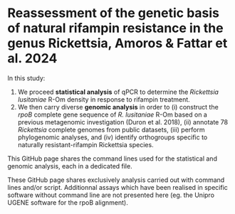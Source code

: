 # Reassessment of the genetic basis of natural rifampin resistance in the genus Rickettsia, Amoros & Fattar et al. 2024

In this study:
1. We proceed **statistical analysis** of qPCR to determine the *Rickettsia lusitaniae* R-Om density in response to rifampin treatment.
2. We then carry diverse **genomic analysis** in order to (i) construct the *rpoB* complete gene sequence of *R. lusitaniae* R-Om based on a previous metagenomic investigation (Duron et al. 2018), (ii) annotate 78 *Rickettsia* complete genomes from public datasets, (iii) perform phylogenomic analyses, and (iv) identify orthogroups specific to naturally resistant-rifampin Rickettsia species.

This GitHub page shares the command lines used for the statistical and genomic analysis, each in a dedicated file. 

These GitHub page shares exclusively analysis carried out with command lines and/or script. Additionnal assays which have been realised in specific software without command line are not presented here (eg. the Unipro UGENE software for the rpoB alignment).
